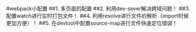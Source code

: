 #webpack小配置
##1. 多页面的配置
##2. 利用dev-sever解决跨域问题！
##3. 配置watch进行实时打包文件！
##4. 利用resolve进行文件的解析（import时候更加方便）！
##5. 在devtool中配置source-map进行文件快速定位错误！
